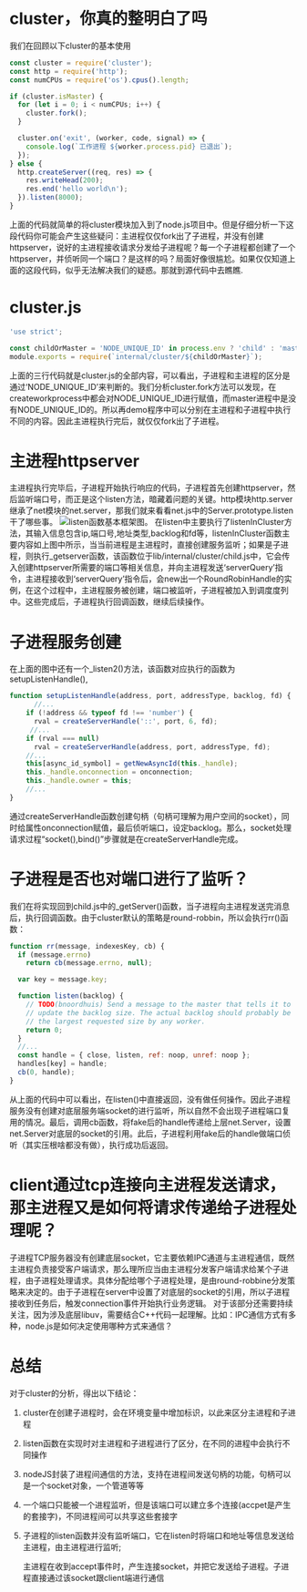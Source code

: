 # cluster，你真的整明白了吗
我们在回顾以下cluster的基本使用
```javascript
const cluster = require('cluster');
const http = require('http');
const numCPUs = require('os').cpus().length;

if (cluster.isMaster) {
  for (let i = 0; i < numCPUs; i++) {
    cluster.fork();
  }

  cluster.on('exit', (worker, code, signal) => {
    console.log(`工作进程 ${worker.process.pid} 已退出`);
  });
} else {
  http.createServer((req, res) => {
    res.writeHead(200);
    res.end('hello world\n');
  }).listen(8000);
}
```
上面的代码就简单的将cluster模块加入到了node.js项目中。但是仔细分析一下这段代码你可能会产生这些疑问：主进程仅仅fork出了子进程，并没有创建httpserver，说好的主进程接收请求分发给子进程呢？每一个子进程都创建了一个httpserver，并侦听同一个端口？是这样的吗？局面好像很尴尬。如果仅仅知道上面的这段代码，似乎无法解决我们的疑惑。那就到源代码中去瞧瞧.
# cluster.js
```javascript
'use strict';

const childOrMaster = 'NODE_UNIQUE_ID' in process.env ? 'child' : 'master';
module.exports = require(`internal/cluster/${childOrMaster}`);
```
上面的三行代码就是cluster.js的全部内容，可以看出，子进程和主进程的区分是通过‘NODE_UNIQUE_ID’来判断的。我们分析cluster.fork方法可以发现，在createworkprocess中都会对NODE_UNIQUE_ID进行赋值，而master进程中是没有NODE_UNIQUE_ID的。所以再demo程序中可以分别在主进程和子进程中执行不同的内容。因此主进程执行完后，就仅仅fork出了子进程。
# 主进程httpserver
主进程执行完毕后，子进程开始执行响应的代码，子进程首先创建httpserver，然后监听端口号，而正是这个listen方法，暗藏着问题的关键。http模块http.server继承了net模块的net.server，那我们就来看看net.js中的Server.prototype.listen干了哪些事。
![listen函数基本框架图](https://github.com/Novak12/node.js-learning/img1.jpg)。
在listen中主要执行了listenInCluster方法，其输入信息包含ip,端口号,地址类型,backlog和fd等，listenInCluster函数主要内容如上图中所示，当当前进程是主进程时，直接创建服务监听；如果是子进程，则执行_getserver函数，该函数位于lib/internal/cluster/child.js中，它会传入创建httpserver所需要的端口等相关信息，并向主进程发送‘serverQuery’指令，主进程接收到‘serverQuery’指令后，会new出一个RoundRobinHandle的实例，在这个过程中，主进程服务被创建，端口被监听，子进程被加入到调度度列中。这些完成后，子进程执行回调函数，继续后续操作。
# 子进程服务创建
在上面的图中还有一个_listen2()方法，该函数对应执行的函数为setupListenHandle(),
```javascript
function setupListenHandle(address, port, addressType, backlog, fd) {
      //...
    if (!address && typeof fd !== 'number') {
      rval = createServerHandle('::', port, 6, fd);
     //...
    if (rval === null)
      rval = createServerHandle(address, port, addressType, fd);
    //...
    this[async_id_symbol] = getNewAsyncId(this._handle);
    this._handle.onconnection = onconnection;
    this._handle.owner = this;
    //...
}
```
通过createServerHandle函数创建句柄（句柄可理解为用户空间的socket），同时给属性onconnection赋值，最后侦听端口，设定backlog。那么，socket处理请求过程“socket(),bind()”步骤就是在createServerHandle完成。
# 子进程是否也对端口进行了监听？
我们在将实现回到child.js中的_getServer()函数，当子进程向主进程发送完消息后，执行回调函数。由于cluster默认的策略是round-robbin，所以会执行rr()函数：
```javascript
function rr(message, indexesKey, cb) {
  if (message.errno)
    return cb(message.errno, null);

  var key = message.key;

  function listen(backlog) {
    // TODO(bnoordhuis) Send a message to the master that tells it to
    // update the backlog size. The actual backlog should probably be
    // the largest requested size by any worker.
    return 0;
  }
  //...
  const handle = { close, listen, ref: noop, unref: noop }; 
  handles[key] = handle;
  cb(0, handle);
}
```
从上面的代码中可以看出，在listen()中直接返回，没有做任何操作。因此子进程服务没有创建对底层服务端socket的进行监听，所以自然不会出现子进程端口复用的情况。最后，调用cb函数，将fake后的handle传递给上层net.Server，设置net.Server对底层的socket的引用。此后，子进程利用fake后的handle做端口侦听（其实压根啥都没有做），执行成功后返回。
# client通过tcp连接向主进程发送请求，那主进程又是如何将请求传递给子进程处理呢？
子进程TCP服务器没有创建底层socket，它主要依赖IPC通道与主进程通信，既然主进程负责接受客户端请求，那么理所应当由主进程分发客户端请求给某个子进程，由子进程处理请求。具体分配给哪个子进程处理，是由round-robbine分发策略来决定的。由于子进程在server中设置了对底层的socket的引用，所以子进程接收到任务后，触发connection事件开始执行业务逻辑。
对于该部分还需要持续关注，因为涉及底层libuv，需要结合C++代码一起理解。比如：IPC通信方式有多种，node.js是如何决定使用哪种方式来通信？
# 总结
对于cluster的分析，得出以下结论：

1. cluster在创建子进程时，会在环境变量中增加标识，以此来区分主进程和子进程

2. listen函数在实现时对主进程和子进程进行了区分，在不同的进程中会执行不同操作

3. nodeJS封装了进程间通信的方法，支持在进程间发送句柄的功能，句柄可以是一个socket对象，一个管道等等

4. 一个端口只能被一个进程监听，但是该端口可以建立多个连接(accpet是产生的套接字)，不同进程间可以共享这些套接字

5. 子进程的listen函数并没有监听端口，它在listen时将端口和地址等信息发送给主进程，由主进程进行监听;

   主进程在收到accept事件时，产生连接socket，并把它发送给子进程。子进程直接通过该socket跟client端进行通信

